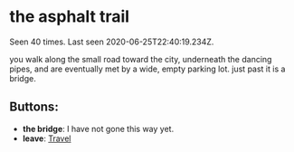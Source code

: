 # the asphalt trail

Seen 40 times. Last seen 2020-06-25T22:40:19.234Z.

you walk along the small road toward the city, underneath the dancing pipes, and are eventually met by a wide, empty parking lot. just past it is a bridge.

## Buttons:

- **the bridge**: I have not gone this way yet.
- **leave**: [Travel](Travel-travel.md)